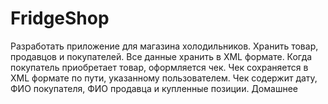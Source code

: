 # FridgeShop
Разработать приложение для магазина холодильников. Хранить товар, продавцов и покупателей. Все данные хранить в XML формате. Когда покупатель приобретает товар, оформляется чек. Чек сохраняется в XML формате по пути, указанному пользователем. Чек содержит дату, ФИО покупателя, ФИО продавца и купленные позиции.  Домашнее 
